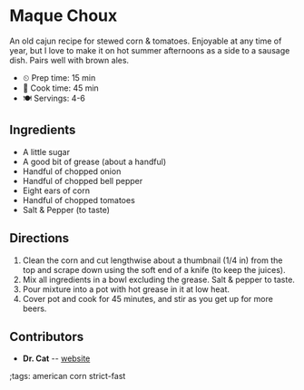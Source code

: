 # Maque Choux

An old cajun recipe for stewed corn & tomatoes. Enjoyable at any time of year,
but I love to make it on hot summer afternoons as a side to a sausage
dish. Pairs well with brown ales.

- ⏲ Prep time: 15 min
- 🍳 Cook time: 45 min
- 🍽 Servings: 4-6

## Ingredients

- A little sugar
- A good bit of grease (about a handful)
- Handful of chopped onion
- Handful of chopped bell pepper
- Eight ears of corn
- Handful of chopped tomatoes
- Salt & Pepper (to taste)

## Directions

1. Clean the corn and cut lengthwise about a thumbnail (1/4 in) from the top and scrape down using the soft end of a knife (to keep the juices).
2. Mix all ingredients in a bowl excluding the grease. Salt & pepper to taste.
3. Pour mixture into a pot with hot grease in it at low heat.
4. Cover pot and cook for 45 minutes, and stir as you get up for more beers.

## Contributors

- **Dr. Cat** -- [website](https://github.com/castrated/)

;tags: american corn strict-fast

